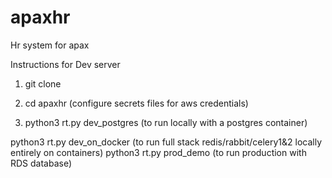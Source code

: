 # apaxhr
Hr system for apax

Instructions for Dev server

1. git clone
2. cd apaxhr (configure secrets files for aws credentials)

3. python3 rt.py dev_postgres (to run locally with a postgres container)


python3 rt.py dev_on_docker (to run full stack redis/rabbit/celery1&2 locally entirely on containers)
python3 rt.py prod_demo (to run production with RDS database)
